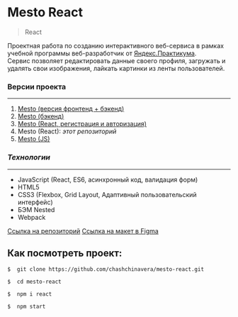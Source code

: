 # **Mesto React**
> React

Проектная работа по созданию интерактивного веб-сервиса в рамках учебной программы веб-разработчик от [Яндекс.Практикума](https://practicum.yandex.ru/).  
Сервис позволяет редактировать данные своего профиля, загружать и удалять свои изображения, лайкать картинки из ленты пользователей.

### **Версии проекта**
***
1. [Mesto (версия фронтенд + бэкенд)](https://github.com/chashchinavera/react-mesto-api-full-gha)
2. [Mesto (бэкенд)](https://github.com/chashchinavera/express-mesto-gha)
3. [Mesto (React, регистрация и авторизация)](https://github.com/chashchinavera/react-mesto-auth)
4. Mesto (React): *этот репозиторий*
5. [Mesto (JS)](https://github.com/chashchinavera/mesto)

### ***Технологии***
***
* JavaScript (React, ES6, асинхронный код, валидация форм)
* HTML5
* CSS3 (Flexbox, Grid Layout, Адаптивный пользовательский интерфейс)
* БЭМ Nested
* Webpack


[Ссылка на репозиторий](https://github.com/chashchinavera/mesto-react)
[Ссылка на макет в Figma](https://www.figma.com/file/2cn9N9jSkmxD84oJik7xL7/JavaScript.-Sprint-4?node-id=0%3A1)

## Как посмотреть проект:
```
$  git clone https://github.com/chashchinavera/mesto-react.git
```
```
$  cd mesto-react
```
```
$  npm i react
```
```
$  npm start
```
